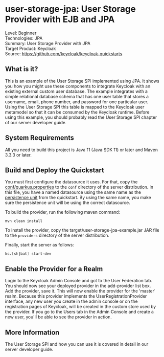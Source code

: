 user-storage-jpa: User Storage Provider with EJB and JPA
========================================================

Level: Beginner  
Technologies: JPA  
Summary: User Storage Provider with JPA  
Target Product: <span>Keycloak</span>  
Source: <https://github.com/keycloak/keycloak-quickstarts>  


What is it?
-----------

This is an example of the User Storage SPI implemented using JPA.  It shows you how you might use these components
to integrate <span>Keycloak</span> with an existing external custom user database.  The example integrates with a simple relational
database schema that has one user table that stores a username, email, phone number, and password for one particular user.
Using the User Storage SPI this table is mapped to the <span>Keycloak</span> user metamodel so that it can be consumed by the <span>Keycloak</span>
runtime. Before using this example, you should probably read the User Storage SPI chapter of our server developer guide.


System Requirements
-------------------

All you need to build this project is Java 11 (Java SDK 11) or later and Maven 3.3.3 or later.

Build and Deploy the Quickstart
-------------------------------

You must first configure the datasource it uses. 
For that, copy the [conf/quarkus.properties](conf/quarkus.properties) to the `conf` directory of the server distribution.
In this file, you have a named datasource using the same name as the [persistence unit](src/main/resources/META-INF/persistence.xml) from the quickstart. By using the same name,
you make sure the persistence unit will be using the correct datasource.

To build the provider, run the following maven command:

   ````
   mvn clean install
   ````

To install the provider, copy the target/user-storage-jpa-example.jar JAR file to the `providers` directory of the server distribution.

Finally, start the server as follows:

    kc.[sh|bat] start-dev

Enable the Provider for a Realm
-------------------------------
Login to the <span>Keycloak</span> Admin Console and got to the User Federation tab.   You should now see your deployed provider in the add-provider list box.
Add the provider, save it.  This will now enable the provider for the 'master' realm.  Because this provider implements the UserRegistrationProvider interface, any new user you create in the
admin console or on the registration pages of <span>Keycloak</span>, will be created in the custom store used by the provider.  If you go
to the Users tab in the Admin Console and create a new user, you'll be able to see the provider in action.

More Information
----------------
The User Storage SPI and how you can use it is covered in detail in our server developer guide.

